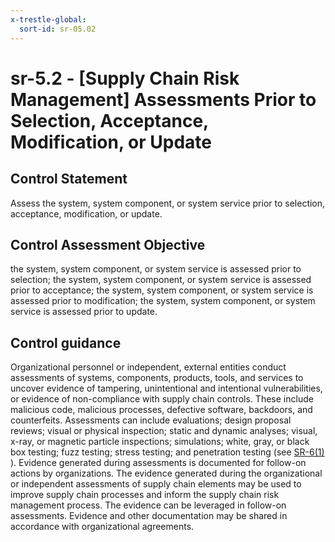 ```yaml
---
x-trestle-global:
  sort-id: sr-05.02
---
```


# sr-5.2 - \[Supply Chain Risk Management\] Assessments Prior to Selection, Acceptance, Modification, or Update

## Control Statement

Assess the system, system component, or system service prior to selection, acceptance, modification, or update.

## Control Assessment Objective

the system, system component, or system service is assessed prior to selection;
the system, system component, or system service is assessed prior to acceptance;
the system, system component, or system service is assessed prior to modification;
the system, system component, or system service is assessed prior to update.

## Control guidance

Organizational personnel or independent, external entities conduct assessments of systems, components, products, tools, and services to uncover evidence of tampering, unintentional and intentional vulnerabilities, or evidence of non-compliance with supply chain controls. These include malicious code, malicious processes, defective software, backdoors, and counterfeits. Assessments can include evaluations; design proposal reviews; visual or physical inspection; static and dynamic analyses; visual, x-ray, or magnetic particle inspections; simulations; white, gray, or black box testing; fuzz testing; stress testing; and penetration testing (see [SR-6(1)](#sr-6.1) ). Evidence generated during assessments is documented for follow-on actions by organizations. The evidence generated during the organizational or independent assessments of supply chain elements may be used to improve supply chain processes and inform the supply chain risk management process. The evidence can be leveraged in follow-on assessments. Evidence and other documentation may be shared in accordance with organizational agreements.
